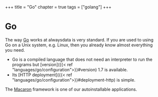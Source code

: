 +++
title = "Go"
chapter = true
tags = ["golang"]
+++

# Go

The way [Go](https://golang.org/) works at alwaysdata is very standard. If you are used to using Go on a Unix system, e.g. Linux, then you already know almost everything you need.

- Go is a compiled language that does not need an interpreter to run the programs but [version]({{< ref "languages/go/configuration">}}#version) 1.7 is available.
- Its [HTTP deployment]({{< ref "languages/go/configuration">}}#deployment-http) is simple.

The [Macaron](https://go-macaron.com/) framework is one of our autoinstallable applications.
